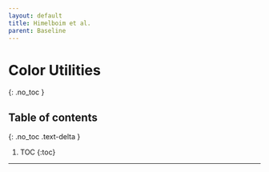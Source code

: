 ```yaml
---
layout: default
title: Himelboim et al.
parent: Baseline
---
```


# Color Utilities
{: .no_toc }

## Table of contents
{: .no_toc .text-delta }

1. TOC
{:toc}

---

<style>
    iframe{
    border: none;
    width="100%";
    height="650px";
    }
</style>

<br>

<div id="mytable"></div>

<script src="https://cdn.jsdelivr.net/npm/csvjson-csv2json@5.0.6/csv2json.js"></script>
<script src="../Baseline.js"></script>
